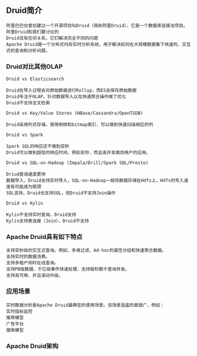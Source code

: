 ## Druid简介
    阿里巴巴也曾创建过一个开源项目叫Druid（简称阿里Druid），它是一个数据库连接池项目。阿里Druid和我们要讨论的
    Druid没有任何关系，它们解决完全不同的问题
    Apache Druid是一个分布式内存实时分析系统，用于解决如何在大规模数据集下快速的、交互式的查询和分析问题。

### Druid对比其他OLAP
    Druid vs Elasticsearch

    Druid在导入过程会对原始数据进行Rollup，而ES会保存原始数据
    Druid专注于OLAP，针对数据导入以及快速聚合操作做了优化
    Druid不支持全文检索
>

    Druid vs Key/Value Stores (HBase/Cassandra/OpenTSDB)
    
    Druid采用列式存储，使用倒排和bitmap索引，可以做到快速扫描相应的列
>

    Druid vs Spark
    
    Spark SQL的响应还不做到亚秒
    Druid可以做到超低的响应时间，例如亚秒，而且高并发面向用户的应用。
>

    Druid vs SQL-on-Hadoop (Impala/Drill/Spark SQL/Presto)
    
    Driud查询速度更快
    数据导入，Druid支持实时导入，SQL-on-Hadoop一般将数据存储在Hdfs上，Hdfs的写入速度有可能成为瓶颈
    SQL支持，Druid也支持SQL，但Druid不支持Join操作
>

    Druid vs Kylin
    
    Kylin不支持实时查询，Druid支持
    Kylin支持表连接（Join），Druid不支持

### Apache Druid具有如下特点
    支持亚秒级的交互式查询。例如，多维过滤、Ad-hoc的属性分组和快速聚合数据。
    支持实时的数据消费。
    支持多租户同时在线查询。
    支持PB级数据、千亿级事件快速处理，支持每秒数千查询并发。
    支持高可用，并且滚动升级。

### 应用场景
    实时数据分析是Apache Druid最典型的使用场景。该场景涵盖的面很广，例如：
    实时指标监控
    推荐模型
    广告平台
    搜索模型

### Apache Druid架构
